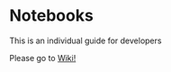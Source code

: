 # Notebooks
This is an individual guide for developers

Please go to [Wiki!](https://github.com/denizguvel/notebooks/wiki)
